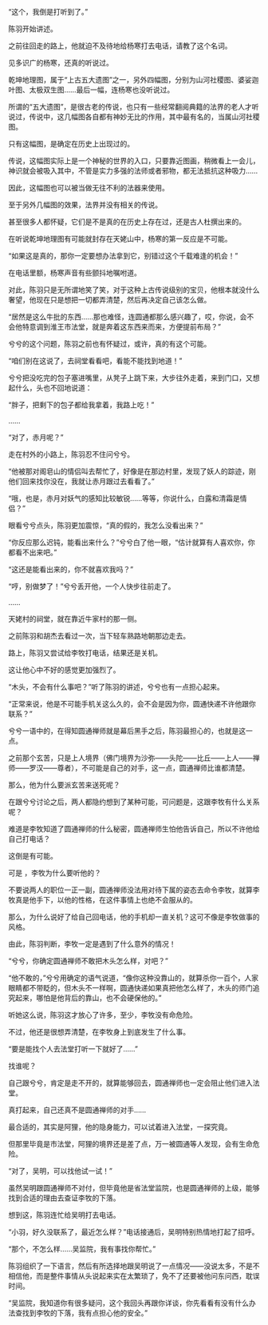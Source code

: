 “这个，我倒是打听到了。”

陈羽开始讲述。

之前往回走的路上，他就迫不及待地给杨寒打去电话，请教了这个名词。

见多识广的杨寒，还真的听说过。

乾坤地理图，属于“上古五大遗图”之一，另外四幅图，分别为山河社稷图、婆娑迦叶图、太极双生图……最后一幅，连杨寒也没听说过。

所谓的“五大遗图”，是很古老的传说，也只有一些经常翻阅典籍的法界的老人才听说过，传说中，这几幅图各自都有神妙无比的作用，其中最有名的，当属山河社稷图。

只有这幅图，是确定在历史上出现过的。

传说，这幅图实际上是一个神秘的世界的入口，只要靠近图画，稍微看上一会儿，神识就会被吸入其中，不管是实力多强的法师或者邪物，都无法抵抗这种吸力……

因此，这幅图也可以被当做无往不利的法器来使用。

至于另外几幅图的效果，法界并没有相关的传说。

甚至很多人都怀疑，它们是不是真的在历史上存在过，还是古人杜撰出来的。

在听说乾坤地理图有可能就封存在天姥山中，杨寒的第一反应是不可能。

“如果这是真的，那你一定要想办法拿到它，别错过这个千载难逢的机会！”

在电话里额，杨寒声音有些颤抖地嘱咐道。

对此，陈羽只是无所谓地笑了笑，对于这种上古传说级别的宝贝，他根本就没什么奢望，他现在只是想把一切都弄清楚，然后再决定自己该怎么做。

“居然是这么牛批的东西……那也难怪，连圆通都那么感兴趣了，哎，你说，会不会他特意调到淮王市法堂，就是奔着这东西来而来，方便提前布局？”

兮兮的这个问题，陈羽之前也有怀疑过，或许，真的有这个可能。

“咱们别在这说了，去祠堂看看吧，看能不能找到地道！”

兮兮把没吃完的包子塞进嘴里，从凳子上跳下来，大步往外走着，来到门口，又想起什么，头也不回地说道：

“胖子，把剩下的包子都给我拿着，我路上吃！”

……

“对了，赤月呢？”

走在村外的小路上，陈羽忍不住问兮兮。

“他被那对阁皂山的情侣叫去帮忙了，好像是在那边村里，发现了妖人的踪迹，刚他们回来找你没在，我就让赤月跟过去看看了。”

“哦，也是，赤月对妖气的感知比较敏锐……等等，你说什么，白露和清霜是情侣？”

眼看兮兮点头，陈羽更加震惊，“真的假的，我怎么没看出来？”

“你反应那么迟钝，能看出来什么？”兮兮白了他一眼，“估计就算有人喜欢你，你都看不出来吧。”

“这还是能看出来的，你不就喜欢我吗？”

“哼，别做梦了！”兮兮丢开他，一个人快步往前走了。

……

天姥村的祠堂，就在靠近牛家村的那一侧。

之前陈羽和胡杰去看过一次，当下轻车熟路地朝那边走去。

路上，陈羽又尝试给李牧打电话，结果还是关机。

这让他心中不好的感觉更加强烈了。

“木头，不会有什么事吧？”听了陈羽的讲述，兮兮也有一点担心起来。

“正常来说，他是不可能手机关这么久的，会不会是因为你，圆通快递不许他跟你联系？”

兮兮一语中的，在得知圆通禅师就是幕后黑手之后，陈羽最担心的，也就是这一点。

之前那个玄苦，只是上人境界（佛门境界为沙弥——头陀——比丘——上人——禅师——罗汉——尊者），不可能是自己的对手，这一点，圆通禅师比谁都清楚。

那么，他为什么要派玄苦来送死呢？

在跟兮兮讨论之后，两人都隐约想到了某种可能，可问题是，这跟李牧有什么关系呢？

难道是李牧知道了圆通禅师的什么秘密，圆通禅师生怕他告诉自己，所以不许他给自己打电话？

这倒是有可能。

可是 ，李牧为什么要听他的？

不要说两人的职位一正一副，圆通禅师没法用对待下属的姿态去命令李牧，就算李牧真是他手下，以他的性格，在这件事情上也绝不会服从的。

那么，为什么说好了给自己回电话，他的手机却一直关机？这可不像是李牧做事的风格。

由此，陈羽判断，李牧一定是遇到了什么意外的情况！

“兮兮，你确定圆通禅师不敢把木头怎么样，对吧？”

“他不敢的，”兮兮用确定的语气说道，“像你这种没靠山的，就算杀你一百个，人家眼睛都不带眨的，但木头不一样啊，圆通快递如果真把他怎么样了，木头的师门追究起来，哪怕是他背后的靠山，也不会硬保他的。”

听她这么说，陈羽这才放心了许多，至少，李牧没有命危险。

不过，他还是很想弄清楚，在李牧身上到底发生了什么事。

“要是能找个人去法堂打听一下就好了……”

找谁呢？

自己跟兮兮，肯定是走不开的，就算能够回去，圆通禅师也一定会阻止他们进入法堂。

真打起来，自己还真不是圆通禅师的对手……

最合适的，其实是阿狸，他的隐身能力，可以试着进入法堂，一探究竟。

但那里毕竟是市法堂，阿狸的境界还是差了点，万一被圆通等人发现，会有生命危险。

“对了，吴明，可以找他试一试！”

虽然吴明跟圆通禅师不对付，但毕竟他是省法堂监院，也是圆通禅师的上级，能够找到合适的理由去查证李牧的下落。

想到这，陈羽连忙给吴明打去电话。

“小羽，好久没联系了，最近怎么样？”电话接通后，吴明特别热情地打起了招呼。

“那个，不怎么样……吴监院，我有事找你帮忙。”

陈羽组织了一下语言，然后有所选择地跟吴明说了一点情况——没说太多，不是不相信他，而是整件事情从头说起来实在太繁琐了，免不了还要被他问东问西，耽误时间。

“吴监院，我知道你有很多疑问，这个我回头再跟你详谈，你先看看有没有什么办法查找到李牧的下落，我有点担心他的安全。”

